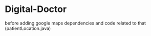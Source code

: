 # Digital-Doctor
before adding google maps dependencies and code related to that (patientLocation.java)
